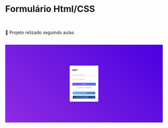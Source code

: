 </br>
<h1> Formulário Html/CSS </h1>
</br>
    <p>📌 Projeto relizado seguindo aulas</p>
</br>
    <img align="center" height="250px" alt="Tela-Light" 
        src="./Images/Form.png">
    </br>
